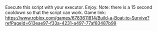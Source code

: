 Execute this script with your executor. Enjoy. 
Note: there is a 15 second cooldown so that the script can work.
Game link: https://www.roblox.com/games/6783611814/Build-a-Boat-to-Survive?refPageId=613eae97-f33a-4231-a497-77af83487b99
